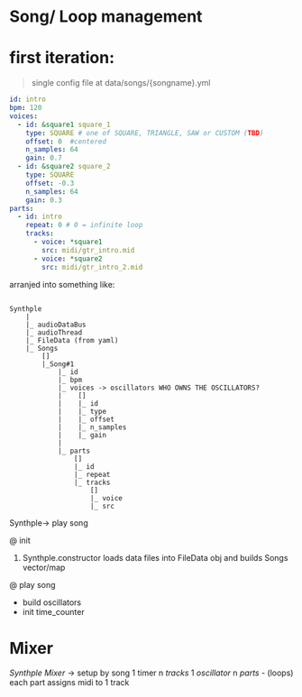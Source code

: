 # Song/ Loop management

# first iteration:
> single config file at data/songs/{songname}.yml

```yaml
id: intro
bpm: 120
voices:
  - id: &square1 square_1
    type: SQUARE # one of SQUARE, TRIANGLE, SAW or CUSTOM (TBD)
    offset: 0  #centered
    n_samples: 64
    gain: 0.7
  - id: &square2 square_2
    type: SQUARE
    offset: -0.3
    n_samples: 64
    gain: 0.3
parts:
  - id: intro
    repeat: 0 # 0 = infinite loop
    tracks:
      - voice: *square1
        src: midi/gtr_intro.mid
      - voice: *square2
        src: midi/gtr_intro_2.mid
```

arranjed into something like:

```

Synthple
    |
    |_ audioDataBus
    |_ audioThread
    |_ FileData (from yaml)
    |_ Songs
        []
        |_Song#1
            |_ id
            |_ bpm
            |_ voices -> oscillators WHO OWNS THE OSCILLATORS?
            |    []
            |    |_ id
            |    |_ type
            |    |_ offset
            |    |_ n_samples
            |    |_ gain
            |
            |_ parts
                []
                |_ id
                |_ repeat
                |_ tracks
                    []
                    |_ voice
                    |_ src

```

Synthple-> play song

@ init
1. Synthple.constructor loads data files into FileData obj and builds Songs vector/map

@ play song

- build oscillators
- init time_counter

# Mixer

*Synthple*
*Mixer* -> setup by song
    1 timer
    n *tracks*
        1 *oscillator*
    n *parts* - (loops)
        each part assigns midi to 1 track
    
